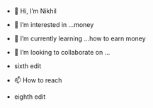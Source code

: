 - 👋 Hi, I’m Nikhil
- 👀 I’m interested in ...money
- 🌱 I’m currently learning ...how to earn money
- 💞️ I’m looking to collaborate on ...

- sixth edit

- 📫 How to reach
- eighth edit


<!---
nikhilraj0722/nikhilraj0722 is a ✨ special ✨ repository because its `README.md` (this file) appears on your GitHub profile.
You can click the Preview link to take a look at your changes.
--->
